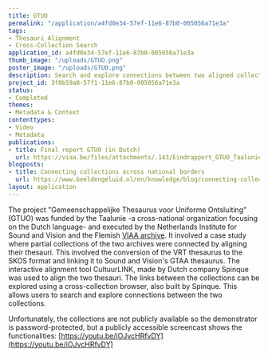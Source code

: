 ```yaml
---
title: GTUO
permalink: "/application/a4fd0e34-57ef-11e6-87b0-005056a71e3a"
tags:
- Thesauri Alignment
- Cross-Collection Search
application_id: a4fd0e34-57ef-11e6-87b0-005056a71e3a
thumb_image: "/uploads/GTUO.png"
poster_image: "/uploads/GTUO.png"
description: Search and explore connections between two aligned collections
project_id: 3f0b59a8-57f1-11e6-87b0-005056a71e3a
status:
- Completed
themes:
- Metadata & Context
contenttypes:
- Video
- Metadata
publications:
- title: Final report GTUO (in Dutch)
  url: https://viaa.be/files/attachments/.143/Eindrapport_GTUO_Taalunie.pdf
blogposts:
- title: Connecting collections across national borders
  url: https://www.beeldengeluid.nl/en/knowledge/blog/connecting-collections-across-national-borders
layout: application
---
```


The project "Gemeenschappelijke Thesaurus voor Uniforme Ontsluiting" (GTUO) was funded by the Taalunie -a cross-national organization focusing on the Dutch language- and executed by the Netherlands Institute for Sound and Vision and the Flemish [VIAA archive](http://viaa.be/en/about-viaa/). It involved a case study where partial collections of the two archives were connected by aligning their thesauri. This involved the conversion of the VRT thesaurus to the SKOS format and linking it to Sound and Vision's GTAA thesaurus. The interactive alignment tool CultuurLINK, made by Dutch company Spinque was used to align the two thesauri. The links between the collections can be explored using a cross-collection browser, also built by Spinque. This allows users to search and explore connections between the two collections.</p>

Unfortunately, the collections are not publicly available so the demonstrator is password-protected, but a publicly accessible screencast shows the functionalities: [https://youtu.be/iOJvcHRfvDY](https://youtu.be/iOJvcHRfvDY)
